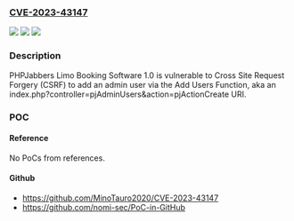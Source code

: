 ### [CVE-2023-43147](https://cve.mitre.org/cgi-bin/cvename.cgi?name=CVE-2023-43147)
![](https://img.shields.io/static/v1?label=Product&message=n%2Fa&color=blue)
![](https://img.shields.io/static/v1?label=Version&message=n%2Fa&color=blue)
![](https://img.shields.io/static/v1?label=Vulnerability&message=n%2Fa&color=brighgreen)

### Description

PHPJabbers Limo Booking Software 1.0 is vulnerable to Cross Site Request Forgery (CSRF) to add an admin user via the Add Users Function, aka an index.php?controller=pjAdminUsers&action=pjActionCreate URI.

### POC

#### Reference
No PoCs from references.

#### Github
- https://github.com/MinoTauro2020/CVE-2023-43147
- https://github.com/nomi-sec/PoC-in-GitHub

